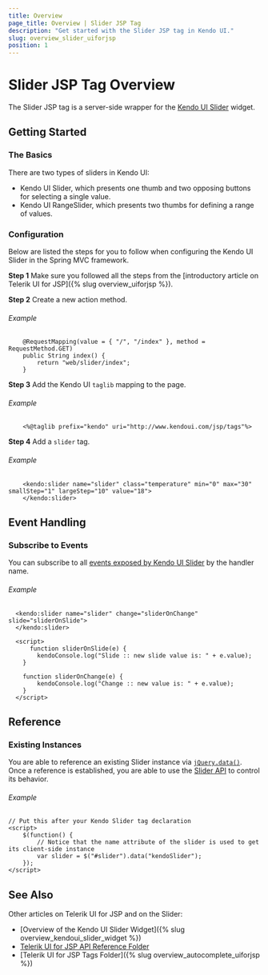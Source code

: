 ```yaml
---
title: Overview
page_title: Overview | Slider JSP Tag
description: "Get started with the Slider JSP tag in Kendo UI."
slug: overview_slider_uiforjsp
position: 1
---
```


# Slider JSP Tag Overview

The Slider JSP tag is a server-side wrapper for the [Kendo UI Slider](/api/javascript/ui/slider) widget.

## Getting Started

### The Basics

There are two types of sliders in Kendo UI:

* Kendo UI Slider, which presents one thumb and two opposing buttons for selecting a single value.
* Kendo UI RangeSlider, which presents two thumbs for defining a range of values.

### Configuration

Below are listed the steps for you to follow when configuring the Kendo UI Slider in the Spring MVC framework.

**Step 1** Make sure you followed all the steps from the [introductory article on Telerik UI for JSP]({% slug overview_uiforjsp %}).

**Step 2** Create a new action method.

###### Example

        @RequestMapping(value = { "/", "/index" }, method = RequestMethod.GET)
        public String index() {
            return "web/slider/index";
        }

**Step 3** Add the Kendo UI `taglib` mapping to the page.

###### Example

        <%@taglib prefix="kendo" uri="http://www.kendoui.com/jsp/tags"%>

**Step 4** Add a `slider` tag.

###### Example

        <kendo:slider name="slider" class="temperature" min="0" max="30" smallStep="1" largeStep="10" value="18">
	    </kendo:slider>

## Event Handling

### Subscribe to Events

You can subscribe to all [events exposed by Kendo UI Slider](/api/javascript/ui/slider#events) by the handler name.

###### Example

      <kendo:slider name="slider" change="sliderOnChange" slide="sliderOnSlide">
      </kendo:slider>

      <script>
          function sliderOnSlide(e) {
            kendoConsole.log("Slide :: new slide value is: " + e.value);
        }

        function sliderOnChange(e) {
            kendoConsole.log("Change :: new value is: " + e.value);
        }
      </script>

## Reference

### Existing Instances

You are able to reference an existing Slider instance via [`jQuery.data()`](http://api.jquery.com/jQuery.data/). Once a reference is established, you are able to use the [Slider API](/api/javascript/ui/slider#methods) to control its behavior.

###### Example

    // Put this after your Kendo Slider tag declaration
    <script>
        $(function() {
            // Notice that the name attribute of the slider is used to get its client-side instance
            var slider = $("#slider").data("kendoSlider");
        });
    </script>

## See Also

Other articles on Telerik UI for JSP and on the Slider:

* [Overview of the Kendo UI Slider Widget]({% slug overview_kendoui_slider_widget %})
* [Telerik UI for JSP API Reference Folder](/api/jsp/autocomplete/animation)
* [Telerik UI for JSP Tags Folder]({% slug overview_autocomplete_uiforjsp %})
